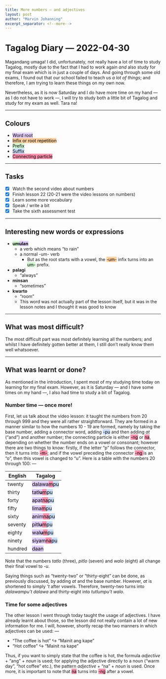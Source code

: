 ```yaml
---
title: More numbers — and adjectives
layout: post
author: "Marvin Johanning"
excerpt_separator: <!--more-->
---
```


# Tagalog Diary — 2022-04-30
Magandang umaga! I did, unfortunately, not really have a lot of time to study Tagalog, mostly due to the fact that I had to work again _and_ also study for my final exam which is in just a couple of days. And going through some old exams, I found out that our school failed to teach us _a lot of things_; and therefore, I am trying to learn these things on my own now. 

Nevertheless, as it is now Saturday and I do have more time on my hand — as I do not have to work —, I will try to study both a little bit of Tagalog and study for my exam as well. Tara na!
<!--more-->

---
## Colours
- <mark style="background: #D2B3FFA6;">Word root</mark> 
- <mark style="background: #FFB86CA6;">Infix or root repetition</mark> 
- <mark style="background: #BBFABBA6;">Prefix</mark> 
- <mark style="background: #ADCCFFA6;">Suffix</mark> 
- <mark style="background: #FF5582A6;">Connecting particle</mark> 

---
## Tasks
- [x] Watch the second video about numbers
- [x] Finish lesson 22 (20-21 were the video lessons on numbers)
- [x] Learn some more vocabulary
- [x] Speak / write a bit
- [x] Take the sixth assessment test

---
## Interesting new words or expressions
- __<mark style="background: #BBFABBA6;">um</mark><mark style="background: #D2B3FFA6;">ulan</mark>__
	- a verb which means “to rain”
	- a normal -um- verb
		- But as the root starts with a vowel, the <mark style="background: #FFB86CA6;">-um-</mark> infix turns into an <mark style="background: #BBFABBA6;">um-</mark> prefix. 
- __palagi__
	- “always”
- __minsan__
	- “sometimes”
- __kwarto__ 
	- “room”
	- This word was not actually part of the lesson itself, but it was in the lesson notes and I thought it was good to know

---
## What was most difficult?
The most difficult part was most definitely learning all the numbers; and whilst I have definitely gotten better at them, I still don’t really know them well whatsoever.

---
## What was learnt or done?
As mentioned in the introduction, I spent most of my studying time today on learning for my final exam. However, as it is Saturday — and I have some times on my hand —, I also had time to study a bit of Tagalog. 

### Number time — once more!
First, let us talk about the video lesson: it taught the numbers from 20 through 999 and they were all rather straightforward. They are formed in a manner similar to how the numbers 10 - 19 are formed, namely by taking the base number, adding a connector word, adding <mark style="background: #ADCCFFA6;">-pu</mark> and then adding _at_ (“and”) and another number; the connecting particle is either <mark style="background: #FF5582A6;">-ng</mark> or <mark style="background: #FF5582A6;">na</mark>, depending on whether the number ends on a vowel or consonant; however there are two things to know: firstly, if the letter “p” follows the connector, then it turns into <mark style="background: #FF5582A6;">-m-</mark>; and if the vowel preceding the connector <mark style="background: #FF5582A6;">-ng </mark> is an “o”, then this vowel is changed to “u”. Here is a table with the numbers 20 through 100: — 

| English | Tagalog                                                                                                                                             |
| ------- | --------------------------------------------------------------------------------------------------------------------------------------------------- |
| twenty  | <mark style="background: #D2B3FFA6;">dalawa</mark><mark style="background: #FF5582A6;">m</mark><mark style="background: #ADCCFFA6;">pu</mark>       |
| thirty  | <mark style="background: #D2B3FFA6;">tatl<b>u</b></mark><mark style="background: #FF5582A6;">m</mark><mark style="background: #ADCCFFA6;">pu</mark> |
| forty   | <mark style="background: #D2B3FFA6;">apat</mark><mark style="background: #FF5582A6;">na</mark><mark style="background: #ADCCFFA6;">pu</mark>        |
| fifty   | <mark style="background: #D2B3FFA6;">lima</mark><mark style="background: #FF5582A6;">m</mark><mark style="background: #ADCCFFA6;">pu</mark>         |
| sixty   | <mark style="background: #D2B3FFA6;">anim</mark><mark style="background: #FF5582A6;">na</mark><mark style="background: #ADCCFFA6;">pu</mark>        |
| seventy | <mark style="background: #D2B3FFA6;">pitl<b>u</b></mark><mark style="background: #FF5582A6;">m</mark><mark style="background: #ADCCFFA6;">pu</mark>        |
| eighty  | <mark style="background: #D2B3FFA6;">wal<b>u</b></mark><mark style="background: #FF5582A6;">m</mark><mark style="background: #ADCCFFA6;">pu</mark>         |
| ninety  | <mark style="background: #D2B3FFA6;">siyam</mark><mark style="background: #FF5582A6;">na</mark><mark style="background: #ADCCFFA6;">pu</mark>       |
| hundred | <mark style="background: #D2B3FFA6;">daan</mark>                                                                                                    |

Note that the numbers _tatlo_ (three), _pitlo_ (seven) and _walo_ (eight) all change their final vowel to _-u_. 

Saying things such as “twenty-two” or “thirty-eight” can be done, as previously discussed, by adding _at_ and the base number. However, _at_ is shortened to simply _’t_ after vowels. Therefore, twenty-two turns into _dalawampu’t dalawa_ and thirty-eight into _tutlumpu’t walo_. 

### Time for some adjectives
The other lesson I went through today taught the usage of adjectives. I have already learnt about those, so the lesson did not really contain a lot of new information for me. I will, however, shortly recap the two manners in which adjectives can be used: —

- “The coffee is hot” ↪ “Mainit ang kape”
- “Hot coffee” ↪ “Mainit na kape”

Thus, if you want to simply state that the coffee is hot, the formula _adjective_ + “ang” + _noun_ is used; for applying the adjective directly to a noun (“warm day”, “hot coffee” etc.), the pattern _adjective_ + “na” + _noun_ is used. Once more, it is important to note that <mark style="background: #FF5582A6;">na</mark> turns into <mark style="background: #FF5582A6;">-ng</mark> after a vowel. 